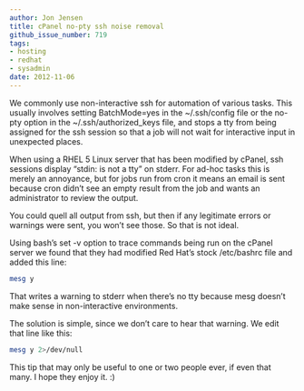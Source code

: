 ```yaml
---
author: Jon Jensen
title: cPanel no-pty ssh noise removal
github_issue_number: 719
tags:
- hosting
- redhat
- sysadmin
date: 2012-11-06
---
```




We commonly use non-interactive ssh for automation of various tasks. This usually involves setting BatchMode=yes in the ~/.ssh/config file or the no-pty option in the ~/.ssh/authorized_keys file, and stops a tty from being assigned for the ssh session so that a job will not wait for interactive input in unexpected places.

When using a RHEL 5 Linux server that has been modified by cPanel, ssh sessions display “stdin: is not a tty” on stderr. For ad-hoc tasks this is merely an annoyance, but for jobs run from cron it means an email is sent because cron didn’t see an empty result from the job and wants an administrator to review the output.

You could quell all output from ssh, but then if any legitimate errors or warnings were sent, you won’t see those. So that is not ideal.

Using bash’s set -v option to trace commands being run on the cPanel server we found that they had modified Red Hat’s stock /etc/bashrc file and added this line:

```bash
mesg y
```

That writes a warning to stderr when there’s no tty because mesg doesn’t make sense in non-interactive environments.

The solution is simple, since we don’t care to hear that warning. We edit that line like this:

```bash
mesg y 2>/dev/null
```

This tip that may only be useful to one or two people ever, if even that many. I hope they enjoy it. :)


